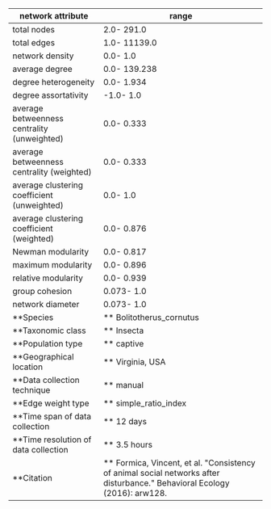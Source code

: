 network attribute|range
---|---
total nodes|2.0- 291.0
total edges|1.0- 11139.0
network density|0.0- 1.0
average degree|0.0- 139.238
degree heterogeneity|0.0- 1.934
degree assortativity|-1.0- 1.0
average betweenness centrality (unweighted)|0.0- 0.333
average betweenness centrality (weighted)|0.0- 0.333
average clustering coefficient (unweighted)|0.0- 1.0
average clustering coefficient (weighted)|0.0- 0.876
Newman modularity|0.0- 0.817
maximum modularity|0.0- 0.896
relative modularity|0.0- 0.939
group cohesion|0.073- 1.0
network diameter|0.073- 1.0
**Species|** Bolitotherus_cornutus
**Taxonomic class|** Insecta
**Population type|** captive
**Geographical location|** Virginia, USA
**Data collection technique|** manual 
**Edge weight type|** simple_ratio_index
**Time span of data collection|** 12 days
**Time resolution of data collection|** 3.5 hours
**Citation|** Formica, Vincent, et al. "Consistency of animal social networks after disturbance." Behavioral Ecology (2016): arw128.